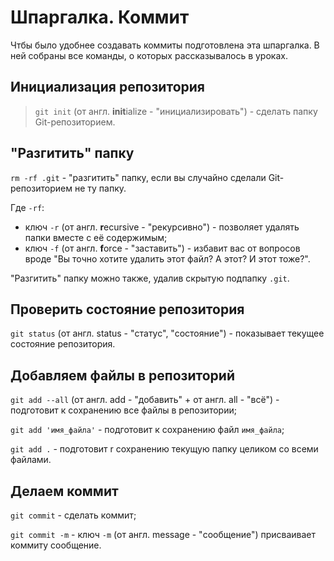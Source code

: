# Шпаргалка. Коммит

Чтбы было удобнее создавать коммиты подготовлена эта шпаргалка. В ней собраны все команды, о которых рассказывалось в уроках.

## Инициализация репозитория

> `git init` (от англ. **init**ialize - "инициализировать") - сделать папку Git-репозиторием.

## "Разгитить" папку

`rm -rf .git` - "разгитить" папку, если вы случайно сделали Git-репозиторием не ту папку.

Где `-rf`:

* ключ `-r` (от англ. **r**ecursive - "рекурсивно") - позволяет удалять папки вместе с её содержимым;
* ключ `-f` (от англ. **f**orce - "заставить") - избавит вас от вопросов вроде "Вы точно хотите удалить этот файл? А этот? И этот тоже?".

"Разгитить" папку можно также, удалив скрытую подпапку `.git`.

## Проверить состояние репозитория

`git status` (от англ. status - "статус", "состояние") - показывает текущее состояние репозитория.

## Добавляем файлы в репозиторий

`git add --all` (от англ. add - "добавить" + от англ. all - "всё") - подготовит к сохранению все файлы в репозитории;

`git add 'имя_файла'` - подготовит к сохранению файл `имя_файла`;

`git add .` - подготовит r сохранению текущую папку целиком со всеми файлами.

## Делаем коммит

`git commit` - сделать коммит;

`git commit -m` - ключ `-m` (от англ. message - "сообщение") присваивает коммиту сообщение.